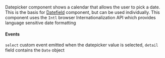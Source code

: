 Datepicker component shows a calendar that allows the user to pick a date. This is the basis for <a href='/datepicker/datefield'>Datefield</a> component, but can be used individually. This component uses the `Intl` browser Internationalization API which provides language sensitive date formatting

#### Events

`select` custom event emitted when the datepicker value is selected, `detail` field contains the `Date` object
